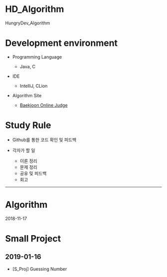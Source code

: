 # HD_Algorithm
HungryDev_Algorithm

# Development environment

- Programming Language
  - Java, C

- IDE
  - IntelliJ, CLion

- Algorithm Site
  - [Baekjoon Online Judge](https://www.acmicpc.net/)

# Study Rule

- Github를 통한 코드 확인 및 피드백

- 각자가 할 일
  - 이론 정리
  - 문제 정리
  - 공유 및 피드백
  - 회고

<hr>

# Algorithm

2018-11-17


# Small Project

## 2019-01-16

- [S_Proj] Guessing Number
